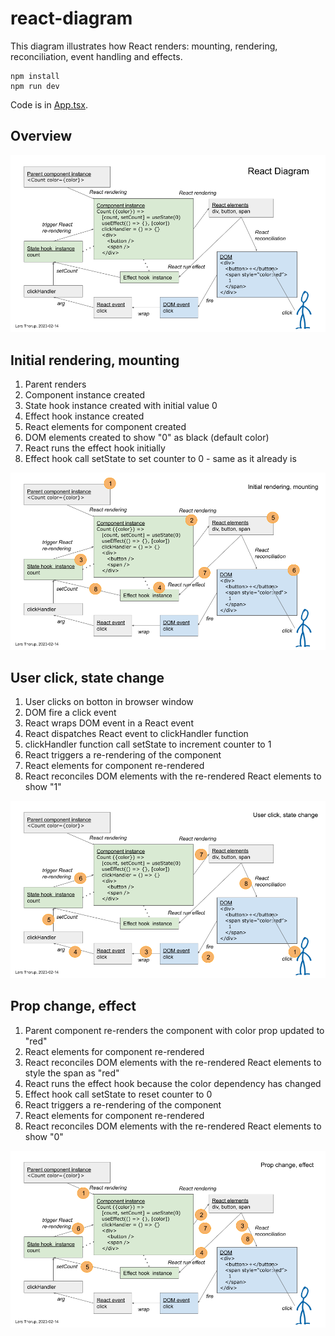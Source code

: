 # react-diagram

This diagram illustrates how React renders: mounting, rendering, reconciliation, event handling and effects.

```
npm install
npm run dev
```

Code is in [App.tsx](./src/App.tsx).

## Overview

![React Diagram](./doc/react-diagram.png)

## Initial rendering, mounting

1. Parent renders
2. Component instance created
3. State hook instance created with initial value 0
4. Effect hook instance created
5. React elements for component created
6. DOM elements created to show "0" as black (default color)
7. React runs the effect hook initially
8. Effect hook call setState to set counter to 0 - same as it already is

![Initial rendering, mounting](./doc/react-diagram-mount.png)

## User click, state change

1. User clicks on botton in browser window
2. DOM fire a click event
3. React wraps DOM event in a React event
4. React dispatches React event to clickHandler function
5. clickHandler function call setState to increment counter to 1
6. React triggers a re-rendering of the component
7. React elements for component re-rendered
8. React reconciles DOM elements with the re-rendered React elements to show "1"

![User click, state change](./doc/react-diagram-state-change.png)

## Prop change, effect

1. Parent component re-renders the component with color prop updated to "red"
2. React elements for component re-rendered
3. React reconciles DOM elements with the re-rendered React elements to style the span as "red"
4. React runs the effect hook because the color dependency has changed
5. Effect hook call setState to reset counter to 0
6. React triggers a re-rendering of the component
7. React elements for component re-rendered
8. React reconciles DOM elements with the re-rendered React elements to show "0"

![Prop change, effect](./doc/react-diagram-prop-change.png)

